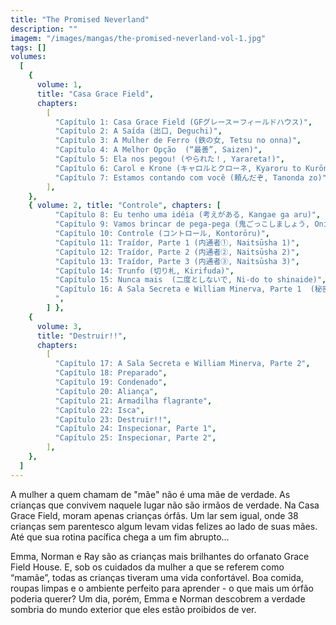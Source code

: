 ```yaml
---
title: "The Promised Neverland"
description: ""
imagem: "/images/mangas/the-promised-neverland-vol-1.jpg"
tags: []
volumes:
  [
    {
      volume: 1,
      title: "Casa Grace Field",
      chapters:
        [
          "Capítulo 1: Casa Grace Field (GFグレース＝フィールドハウス)",
          "Capítulo 2: A Saída (出口, Deguchi)",
          "Capítulo 3: A Mulher de Ferro (鉄の女, Tetsu no onna)",
          "Capítulo 4: A Melhor Opção  (“最善”, Saizen)",
          "Capítulo 5: Ela nos pegou! (やられた！, Yarareta!)",
          "Capítulo 6: Carol e Krone (キャロルとクローネ, Kyaroru to Kurōne)",
          "Capítulo 7: Estamos contando com você (頼んだぞ, Tanonda zo)",
        ],
    },
    { volume: 2, title: "Controle", chapters: [
          "Capítulo 8: Eu tenho uma idéia (考えがある, Kangae ga aru)",
          "Capítulo 9: Vamos brincar de pega-pega (鬼ごっこしましょう, Onigokko shimashō)",
          "Capítulo 10: Controle (コントロール, Kontorōru)",
          "Capítulo 11: Traídor, Parte 1 (内通者①, Naitsūsha 1)",
          "Capítulo 12: Traídor, Parte 2 (内通者②, Naitsūsha 2)",
          "Capítulo 13: Traídor, Parte 3 (内通者③, Naitsūsha 3)",
          "Capítulo 14: Trunfo (切り札, Kirifuda)",
          "Capítulo 15: Nunca mais  (二度としないで, Ni-do to shinaide)",
          "Capítulo 16: A Sala Secreta e William Minerva, Parte 1  (秘密の部屋とWウィリアム・ミネルヴァ①, Himitsu no heya to Wiriamu Mineruva 1)
          ",
        ] },
    {
      volume: 3,
      title: "Destruir!!",
      chapters:
        [
          "Capítulo 17: A Sala Secreta e William Minerva, Parte 2",
          "Capítulo 18: Preparado",
          "Capítulo 19: Condenado",
          "Capítulo 20: Aliança",
          "Capítulo 21: Armadilha flagrante",
          "Capítulo 22: Isca",
          "Capítulo 23: Destruir!!",
          "Capítulo 24: Inspecionar, Parte 1",
          "Capítulo 25: Inspecionar, Parte 2",
        ],
    },
  ]
---
```


A mulher a quem chamam de "mãe" não é uma mãe de verdade.
As crianças que convivem naquele lugar não são irmãos de verdade.
Na Casa Grace Field, moram apenas crianças órfãs.
Um lar sem igual, onde 38 crianças sem parentesco algum levam vidas felizes ao lado de suas mães.
Até que sua rotina pacífica chega a um fim abrupto...

Emma, Norman e Ray são as crianças mais brilhantes do orfanato Grace Field House. E, sob os cuidados da mulher a que se referem como “mamãe”, todas as crianças tiveram uma vida confortável. Boa comida, roupas limpas e o ambiente perfeito para aprender - o que mais um órfão poderia querer? Um dia, porém, Emma e Norman descobrem a verdade sombria do mundo exterior que eles estão proibidos de ver.
